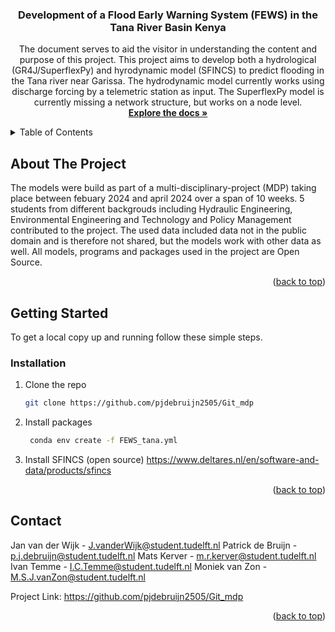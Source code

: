 <!-- PROJECT LOGO -->
<h3 align="center">Development of a Flood Early Warning System (FEWS) in the Tana River Basin Kenya</h3>

  <p align="center">
    The document serves to aid the visitor in understanding the content and purpose of this project. This project aims to develop both a hydrological (GR4J/SuperflexPy) and hyrodynamic model (SFINCS) to predict flooding in the Tana river near Garissa. The hydrodynamic model currently works using discharge forcing by a telemetric station as input. The SuperflexPy model is currently missing a network structure, but works on a node level.
    <br />
    <a href="https://github.com/pjdebruijn2505/Git_mdp"><strong>Explore the docs »</strong></a>

  </p>
</div>



<!-- TABLE OF CONTENTS -->
<details>
  <summary>Table of Contents</summary>
  <ol>
    <li>
      <a href="#about-the-project">About The Project</a>
    </li>
    <li>
      <a href="#getting-started">Getting Started</a>
      <ul>
        <li><a href="#installation">Installation</a></li>
      </ul>
    </li>
    <li><a href="#contact">Contact</a></li>
    <li><a href="#acknowledgments">Acknowledgments</a></li>
  </ol>
</details>



<!-- ABOUT THE PROJECT -->
## About The Project
The models were build as part of a multi-disciplinary-project (MDP) taking place between febuary 2024 and april 2024 over a span of 10 weeks. 5 students from different backgrouds including Hydraulic Engineering, Environmental Engineering and Technology and Policy Management contributed to the project. The used data included data not in the public domain and is therefore not shared, but the models work with other data as well. All models, programs and packages used in the project are Open Source. 

<p align="right">(<a href="#readme-top">back to top</a>)</p>


<!-- GETTING STARTED -->
## Getting Started

To get a local copy up and running follow these simple steps.

### Installation

1. Clone the repo
   ```sh
   git clone https://github.com/pjdebruijn2505/Git_mdp
   ```
2. Install packages
   ```sh
    conda env create -f FEWS_tana.yml
   ```
3. Install SFINCS (open source)
    https://www.deltares.nl/en/software-and-data/products/sfincs

<p align="right">(<a href="#readme-top">back to top</a>)</p>


<!-- CONTACT -->
## Contact

Jan van der Wijk - J.vanderWijk@student.tudelft.nl
Patrick de Bruijn - p.j.debruijn@student.tudelft.nl
Mats Kerver - m.r.kerver@student.tudelft.nl
Ivan Temme - I.C.Temme@student.tudelft.nl
Moniek van Zon - M.S.J.vanZon@student.tudelft.nl

Project Link: https://github.com/pjdebruijn2505/Git_mdp

<p align="right">(<a href="#readme-top">back to top</a>)</p>
